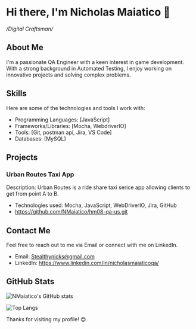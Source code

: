 # Hi there, I'm Nicholas Maiatico 👋
*/Digital Craftsman/*

<!--
**NMaiatico/NMaiatico** is a ✨ _special_ ✨ repository because its `README.md` (this file) appears on your GitHub profile.
-->

## About Me

I'm a passionate QA Engineer with a keen interest in game development. With a strong background in Automated Testing, I enjoy working on innovative projects and solving complex problems.

## Skills

Here are some of the technologies and tools I work with:

- Programming Languages: [JavaScript]
- Frameworks/Libraries: [Mocha, WebdriverIO]
- Tools: [Git, postman api, Jira, VS Code]
- Databases: [MySQL]

## Projects

### Urban Routes Taxi App
Description: Urban Routes is a ride share taxi serice app allowing clients to get from point A to B. 
- Technologies used: Mocha, JavaScript, WebDriverIO, Jira, GitHub
- https://github.com/NMaiatico/hm08-qa-us.git

## Contact Me

Feel free to reach out to me via Email or connect with me on LinkedIn.

- Email: Stealthynicks@gmail.com
- LinkedIn: https://www.linkedin.com/in/nicholasmaiaticoqa/

## GitHub Stats

![NMaiatico's GitHub stats](https://github-readme-stats.vercel.app/api?username=NMaiatico&show_icons=true&theme=radical)

![Top Langs](https://github-readme-stats.vercel.app/api/top-langs/?username=NMaiatico&layout=compact&theme=radical)

Thanks for visiting my profile! 😊
